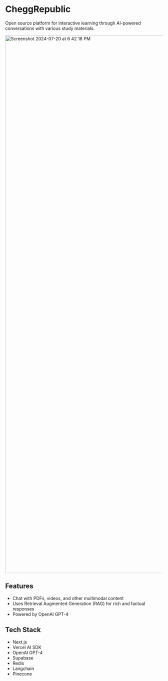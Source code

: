 # CheggRepublic

Open source platform for interactive learning through AI-powered conversations with various study materials.

<img width="1722" alt="Screenshot 2024-07-20 at 6 42 18 PM" src="https://github.com/user-attachments/assets/73952374-7fc2-427e-8b32-1b6dcfb086dc">

## Features

- Chat with PDFs, videos, and other multimodal content
- Uses Retrieval Augmented Generation (RAG) for rich and factual responses
- Powered by OpenAI GPT-4

## Tech Stack

- Next.js
- Vercel AI SDK
- OpenAI GPT-4
- Supabase
- Redis
- Langchain
- Pinecone
